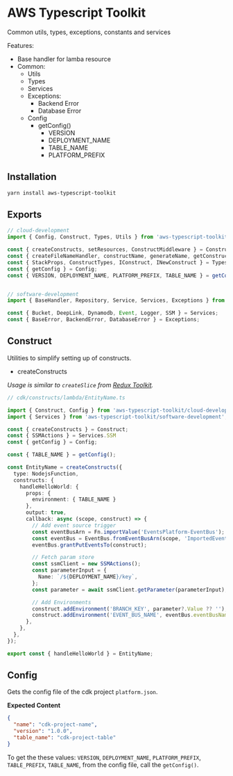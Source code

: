 # AWS Typescript Toolkit

Common utils, types, exceptions, constants and services 

Features:

- Base handler for lamba resource
- Common:
  - Utils
  - Types 
  - Services
  - Exceptions:
    - Backend Error
    - Database Error
  - Config
    - getConfig() 
      - VERSION 
      - DEPLOYMENT_NAME 
      - TABLE_NAME 
      - PLATFORM_PREFIX

## Installation

```bash
yarn install aws-typescript-toolkit
```

## Exports 
```typescript
// cloud-development
import { Config, Construct, Types, Utils } from 'aws-typescript-toolkit/cloud-development';

const { createConstructs, setResources, ConstructMiddleware } = Construct;
const { createFileNameHandler, constructName, generateName, getConstructs } = Utils;
const { StackProps, ConstructTypes, IConstruct, INewConstruct } = Types;
const { getConfig } = Config;
const { VERSION, DEPLOYMENT_NAME, PLATFORM_PREFIX, TABLE_NAME } = getConfig();


// software-development
import { BaseHandler, Repository, Service, Services, Exceptions } from 'aws-typescript-toolkit/software-development';

const { Bucket, DeepLink, Dynamodb, Event, Logger, SSM } = Services;
const { BaseError, BackendError, DatabaseError } = Exceptions;
```

## Construct
Utilities to simplify setting up of constructs.

- createConstructs

_Usage is similar to `createSlice` from [Redux Toolkit](https://redux-toolkit.js.org/api/createSlice)._
```typescript
// cdk/constructs/lambda/EntityName.ts

import { Construct, Config } from 'aws-typescript-toolkit/cloud-development';
import { Services } from 'aws-typescript-toolkit/software-development';

const { createConstructs } = Construct;
const { SSMActions } = Services.SSM
const { getConfig } = Config;

const { TABLE_NAME } = getConfig();

const EntityName = createConstructs({
  type: NodejsFunction,
  constructs: {
    handleHelloWorld: {
      props: { 
        environment: { TABLE_NAME } 
      }, 
      output: true,
      callback: async (scope, construct) => {
        // Add event source trigger
        const eventBusArn = Fn.importValue('EventsPlatform-EventBus');
        const eventBus = EventBus.fromEventBusArn(scope, 'ImportedEventBus', eventBusArn);
        eventBus.grantPutEventsTo(construct);

        // Fetch param store
        const ssmClient = new SSMActions();
        const parameterInput = {
          Name: `/${DEPLOYMENT_NAME}/key`,
        };
        const parameter = await ssmClient.getParameter(parameterInput);

        // Add Environments
        construct.addEnvironment('BRANCH_KEY', parameter?.Value ?? '');
        construct.addEnvironment('EVENT_BUS_NAME', eventBus.eventBusName);
      },
    },
  },
});

export const { handleHelloWorld } = EntityName;
```

## Config
Gets the config file of the cdk project `platform.json`.

**Expected Content**
```json
{
  "name": "cdk-project-name",
  "version": "1.0.0",
  "table_name": "cdk-project-table"
}
```

To get the these values: `VERSION`, `DEPLOYMENT_NAME`, `PLATFORM_PREFIX`, `TABLE_PREFIX`, `TABLE_NAME`, from the config file, call the `getConfig()`. 